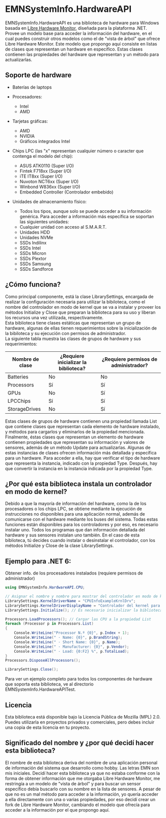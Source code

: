 # EMNSystemInfo.HardwareAPI

EMNSystemInfo.HardwareAPI es una biblioteca de hardware para Windows basada en [Libre Hardware Monitor](https://github.com/LibreHardwareMonitor/LibreHardwareMonitor), diseñada para la plataforma .NET. Provee un modelo base para acceder la información del hardware, en el cual puedes construir otros modelos como el de "vista de árbol" que ofrece Libre Hardware Monitor. Este modelo que propongo aquí consiste en listas de clases que representan un hardware en específico. Estas clases contienen las propiedades del hardware que representan y un método para actualizarlas.

## Soporte de hardware
- Baterías de laptops

- Procesadores:
  - Intel
  - AMD

- Tarjetas gráficas:
  - AMD
  - NVIDIA
  - Gráficos integrados Intel

- Chips LPC (las "x" representan cualquier número o caracter que contenga el modelo del chip):
  - ASUS ATK0110 (Super I/O)
  - Fintek F718xx (Super I/O)
  - iTE IT8xx (Super I/O)
  - Nuvoton NCT6xx (Super I/O)
  - Winbond W836xx (Super I/O)
  - Embedded Controller (Controlador embebido)

- Unidades de almacenamiento físico:
  - Todos los tipos, aunque solo se puede acceder a su información genérica.
    Para acceder a información más específica se soportan las siguientes unidades:
  - Cualquier unidad con acceso al S.M.A.R.T.
  - Unidades HDD
  - Unidades NVMe
  - SSDs Indilinx
  - SSDs Intel
  - SSDs Micron
  - SSDs Plextor
  - SSDs Samsung
  - SSDs Sandforce

## ¿Cómo funciona?
Como principal componente, está la clase LibrarySettings, encargada de realizar la configuración necesaria para utilizar la bibiloteca, como el nombre del controlador en modo de kernel que se va a instalar y proveer los métodos Initialize y Close que preparan la biblioteca para su uso y liberan los recursos una vez utilizada, respectivamente.<br/>Esta biblioteca tiene clases estáticas que representan un grupo de hardware, algunas de ellas tienen requerimientos sobre la inicialización de la bibiloteca y su ejecución con permisos de administrador.<br/>La siguiente tabla muestra las clases de grupos de hardware y sus requerimientos:

| Nombre de clase| ¿Requiere inicializar la biblioteca? | ¿Requiere permisos de administrador? |
| --- | --- | --- |
| Batteries| No | No |
| Processors| Sí | Sí |
| GPUs| No | Sí |
| LPCChips| Sí | Sí |
| StorageDrives| No | Sí |

Estas clases de grupos de hardware contienen una propiedad llamada List que contiene clases que representan cada elemento de hardware instalado, y métodos para cargarlos y eliminarlos de la propiedad mencionada.<br/>Finalmente, éstas clases que representan un elemento de hardware contienen propiedades que representan su información y valores de sensores, además de un método Update para actualizarlas. Algunas de estas instancias de clases ofrecen información más detallada y específica para un hardware. Para acceder a ella, hay que verificar el tipo de hardware que representa la instancia, indicado con la propiedad Type. Después, hay que convertir la instancia en la instancia indicada por la propiedad Type.

## ¿Por qué esta biblioteca instala un controlador en modo de kernel?
Debido a que la mayoría de información del hardware, como la de los procesadores o los chips LPC, se obtiene mediante la ejecución de instrucciones no disponibles para una aplicación normal, además de comunicarse con el hardware mediante los buses del sistema. Todas estas funciones están disponibles para los controladores y por eso, es necesario instalar uno. Todos los programas que dan información detallada del hardware y sus sensores instalan uno también. En el caso de esta biblioteca, tú decides cuando instalar o desinstalar el controlador, con los métodos Initialize y Close de la clase LibrarySettings.

## Ejemplo para .NET 6:
Obtener info. de los procesadores instalados (requiere permisos de administrador)
``` c#
using EMNSystemInfo.HardwareAPI.CPU;

// Asignar el nombre y nombre para mostrar del controlador en modo de kernel
LibrarySettings.KernelDriverName = "CPUInfoExampleKrnlDrv";
LibrarySettings.KernelDriverDisplayName = "Controlador del kernel para el ejemplo de info. de CPU";
LibrarySettings.Initialize(); // Es necesario inicializar la biblioteca para obtener info. de las CPU

Processors.LoadProcessors(); // Cargar las CPU a la propiedad List
foreach (Processor p in Processors.List)
{
    Console.WriteLine("Processor N.º {0}", p.Index + 1);
    Console.WriteLine(" · Name: {0}", p.BrandString);
    Console.WriteLine(" · Short Name: {0}", p.Name);
    Console.WriteLine(" · Manufacturer: {0}", p.Vendor);
    Console.WriteLine(" · Load: {0:F2} %", p.TotalLoad);
}
Processors.DisposeAllProcessors();

LibrarySettings.Close();
```
Para ver un ejemplo completo para todos los componentes de hardware que soporta esta biblioteca, ve al directorio EMNSystemInfo.HardwareAPITest.

## Licencia
Esta biblioteca está disponible bajo la Licencia Pública de Mozilla (MPL) 2.0. Puedes utilizarla en proyectos privados y comerciales, pero debes incluir una copia de esta licencia en tu proyecto.

## Significado del nombre y ¿por qué decidí hacer esta biblioteca?
El nombre de esta biblioteca deriva del nombre de una aplicación personal de información del sistema que desarrollo como hobby. Las letras EMN son mis iniciales.
Decidí hacer esta biblioteca ya que no estaba conforme con la forma de obtener información que me otorgaba Libre Hardware Monitor, me restringía a un modelo de "vista de árbol" y para buscar un sensor específico debía buscarlo con su nombre en la lista de sensores. A pesar de que no es un mal método para acceder a la información, yo quería acceder a ella directamente con una o varias propiedades, por eso decidí crear un fork de Libre Hardware Monitor, cambiando el modelo que ofrecía para acceder a la información por el que propongo aquí.
